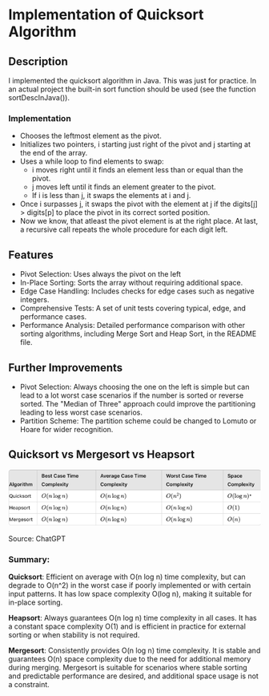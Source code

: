 # Implementation of Quicksort Algorithm

## Description

I implemented the quicksort algorithm in Java. This was just for practice. In an actual project the built-in sort function should be used (see the function sortDescInJava()).

### Implementation

- Chooses the leftmost element as the pivot.
- Initializes two pointers, i starting just right of the pivot and j starting at the end of the array.
- Uses a while loop to find elements to swap:
  - i moves right until it finds an element less than or equal than the pivot.
  - j moves left until it finds an element greater to the pivot.
  - If i is less than j, it swaps the elements at i and j.
- Once i surpasses j, it swaps the pivot with the element at j if the digits[j] > digits[p] to place the pivot in its correct sorted position.
- Now we know, that atleast the pivot element is at the right place. At last, a recursive call repeats the
  whole procedure for each digit left.

## Features

- Pivot Selection: Uses always the pivot on the left
- In-Place Sorting: Sorts the array without requiring additional space.
- Edge Case Handling: Includes checks for edge cases such as negative integers.
- Comprehensive Tests: A set of unit tests covering typical, edge, and performance cases.
- Performance Analysis: Detailed performance comparison with other sorting algorithms, including Merge Sort and Heap Sort, in the README file.

## Further Improvements

- Pivot Selection: Always choosing the one on the left is simple but can lead to a lot worst case scenarios
if the number is sorted or reverse sorted. The "Median of Three" approach could improve the partitioning leading to
less worst case scenarios. 
- Partition Scheme: The partition scheme could be changed to Lomuto or Hoare for wider recognition. 

## Quicksort vs Mergesort vs Heapsort

![img.png](img.png)

Source: ChatGPT

### Summary:

**Quicksort**: Efficient on average with O(n log n) time complexity, but can degrade to O(n^2) in the worst case if poorly implemented or with certain input patterns. It has low space complexity O(log n), making it suitable for in-place sorting.

**Heapsort**: Always guarantees O(n log n) time complexity in all cases. It has a constant space complexity O(1) and is efficient in practice for external sorting or when stability is not required.

**Mergesort**: Consistently provides O(n log n) time complexity. It is stable and guarantees O(n) space complexity due to the need for additional memory during merging. Mergesort is suitable for scenarios where stable sorting and predictable performance are desired, and additional space usage is not a constraint.